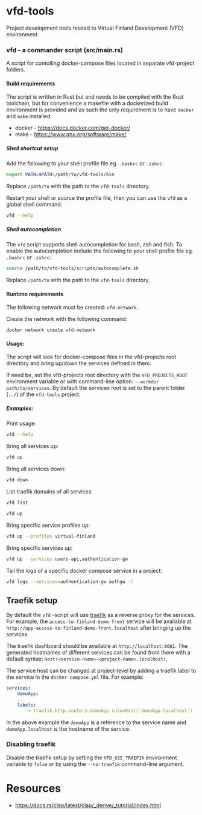 # vfd-tools

Project development tools related to Virtual Finland Development (VFD) environment.

### **vfd** - a commander script (src/main.rs)

A script for contolling docker-compose files located in separate vfd-project folders.

#### **Build requirements**

The script is written in Rust but and needs to be compiled with the Rust toolchain, but for convenience a makefile with a dockerized build environment is provided and as such the only requirement is to have `docker` and `make` installed:

- docker - https://docs.docker.com/get-docker/
- make - https://www.gnu.org/software/make/

##### Shell shortcut setup

Add the following to your shell profile file eg. `.bashrc` or `.zshrc`:

```bash
export PATH=$PATH:/path/to/vfd-tools/bin
```

Replace `/path/to` with the path to the `vfd-tools` directory.

Restart your shell or source the profile file, then you can use the `vfd` as a global shell command:

```bash
vfd --help
```

##### Shell autocompletion

The `vfd` script supports shell autocompletion for bash, zsh and fish. To enable the autocompletion include the following to your shell profile file eg. `.bashrc` or `.zshrc`:

```bash
source /path/to/vfd-tools/scripts/autocomplete.sh
```

Replace `/path/to` with the path to the `vfd-tools` directory.

#### **Runtime requirements**

The following network must be created: `vfd-network`.

Create the network with the following command:

```
docker network create vfd-network
```

#### **Usage:**

The script will look for docker-compose files in the vfd-projects root directory and bring up/down the services defined in them.

If need be, set the vfd-projects root directory with the `VFD_PROJECTS_ROOT` environment variable or with command-line option: `--workdir path/to/services`. By default the services root is set to the parent folder (`../`) of the `vfd-tools` project.

##### **Examples:**

Print usage:

```bash
vfd --help
```

Bring all services up:

```bash
vfd up
```

Bring all services down:

```bash
vfd down
```

List traefik domains of all services:

```bash
vfd list
```

```bash
vfd up
```

Bring specific service profiles up:

```bash
vfd up --profiles virtual-finland
```

Bring specific services up:

```bash
vfd up --services users-api,authentication-gw
```

Tail the logs of a specific docker compose service in a project:

```bash
vfd logs --services=authentication-gw authgw -f
```

## Traefik setup

By default the `vfd` -script will use [traefik](https://github.com/traefik/traefik) as a reverse proxy for the services. For example, the `access-to-finland-demo-front` service will be available at `http://app-access-to-finland-demo-front.localhost` after bringing up the services.

The traefik dashboard should be available at `http://localhost:8081`. The generated hostnames of different services can be found from there with a default syntax: `Host(<service-name>-<project-name>.localhost)`.

The service host can be changed at project-level by adding a traefik label to the service in the `docker-compose.yml` file. For example:

```yaml
services:
    demoApp:
    ...
    labels:
        - traefik.http.routers.demoApp.rule=Host(`demoApp.localhost`)
```

In the above example the `demoApp` is a reference to the service name and `demoApp.localhost` is the hostname of the service.

### Disabling traefik

Disable the traefik setup by setting the `VFD_USE_TRAEFIK` environment variable to `false` or by using the `--no-traefik` command-line argument.

# Resources

- https://docs.rs/clap/latest/clap/_derive/_tutorial/index.html

